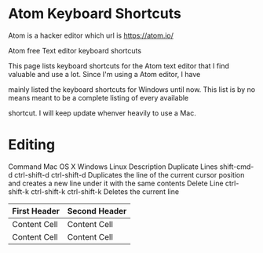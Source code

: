# Atom Keyboard Shortcuts

Atom is a hacker editor which url is https://atom.io/

Atom free Text editor keyboard shortcuts

This page lists keyboard shortcuts for the Atom text editor that I find valuable and use a lot. Since I'm using a Atom editor, I have 

mainly listed the keyboard shortcuts for Windows until now. This list is by no means meant to be a complete listing of every available 

shortcut. I will keep update whenver heavily to use a Mac.


# Editing

Command	Mac OS X	Windows	Linux	Description
Duplicate Lines	shift-cmd-d	ctrl-shift-d	ctrl-shift-d	Duplicates the line of the current cursor position and creates a new line under it with the same contents
Delete Line	ctrl-shift-k	ctrl-shift-k	ctrl-shift-k	Deletes the current line


| First Header  | Second Header |
| ------------- | ------------- |
| Content Cell  | Content Cell  |
| Content Cell  | Content Cell  |
